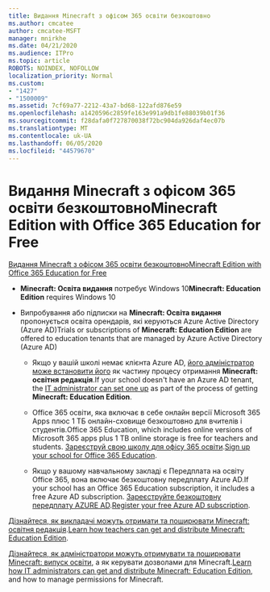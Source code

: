 ```yaml
---
title: Видання Minecraft з офісом 365 освіти безкоштовно
ms.author: cmcatee
author: cmcatee-MSFT
manager: mnirkhe
ms.date: 04/21/2020
ms.audience: ITPro
ms.topic: article
ROBOTS: NOINDEX, NOFOLLOW
localization_priority: Normal
ms.custom:
- "1427"
- "1500009"
ms.assetid: 7cf69a77-2212-43a7-bd68-122afd876e59
ms.openlocfilehash: a1420596c2859fe163e991a9db1fe88039b01f36
ms.sourcegitcommit: f28dafa0f727870038f72bc904da926daf4ec07b
ms.translationtype: MT
ms.contentlocale: uk-UA
ms.lasthandoff: 06/05/2020
ms.locfileid: "44579670"
---
```

# <a name="minecraft-edition-with-office-365-education-for-free"></a><span data-ttu-id="016c4-102">Видання Minecraft з офісом 365 освіти безкоштовно</span><span class="sxs-lookup"><span data-stu-id="016c4-102">Minecraft Edition with Office 365 Education for Free</span></span>

[<span data-ttu-id="016c4-103">Видання Minecraft з офісом 365 освіти безкоштовно</span><span class="sxs-lookup"><span data-stu-id="016c4-103">Minecraft Edition with Office 365 Education for Free</span></span>](https://docs.microsoft.com/education/windows/get-minecraft-for-education)
  
- <span data-ttu-id="016c4-104">**Minecraft: Освіта видання** потребує Windows 10</span><span class="sxs-lookup"><span data-stu-id="016c4-104">**Minecraft: Education Edition** requires Windows 10</span></span>

- <span data-ttu-id="016c4-105">Випробування або підписки на **Minecraft: Освіта видання** пропонується освіта орендарів, які керуються Azure Active Directory (Azure AD)</span><span class="sxs-lookup"><span data-stu-id="016c4-105">Trials or subscriptions of **Minecraft: Education Edition** are offered to education tenants that are managed by Azure Active Directory (Azure AD)</span></span>

  - <span data-ttu-id="016c4-106">Якщо у вашій школі немає клієнта Azure AD, [його адміністратор може встановити його](https://docs.microsoft.com/education/windows/school-get-minecraft) як частину процесу отримання **Minecraft: освітня редакція**.</span><span class="sxs-lookup"><span data-stu-id="016c4-106">If your school doesn't have an Azure AD tenant, the [IT administrator can set one up](https://docs.microsoft.com/education/windows/school-get-minecraft) as part of the process of getting **Minecraft: Education Edition**.</span></span>

  - <span data-ttu-id="016c4-107">Office 365 освіти, яка включає в себе онлайн версії Microsoft 365 Apps плюс 1 ТБ онлайн-сховище безкоштовно для вчителів і студентів.</span><span class="sxs-lookup"><span data-stu-id="016c4-107">Office 365 Education, which includes online versions of Microsoft 365 apps plus 1 TB online storage is free for teachers and students.</span></span> <span data-ttu-id="016c4-108">[Зареєструй свою школу для офісу 365 освіти](https://products.office.com/academic/office-365-education-plan).</span><span class="sxs-lookup"><span data-stu-id="016c4-108">[Sign up your school for Office 365 Education](https://products.office.com/academic/office-365-education-plan).</span></span>

  - <span data-ttu-id="016c4-109">Якщо у вашому навчальному закладі є Передплата на освіту Office 365, вона включає безкоштовну передплату Azure AD.</span><span class="sxs-lookup"><span data-stu-id="016c4-109">If your school has an Office 365 Education subscription, it includes a free Azure AD subscription.</span></span> <span data-ttu-id="016c4-110">[Зареєструйте безкоштовну передплату AZURE AD](https://msdn.microsoft.com/library/windows/hardware/mt703369%28v=vs.85%29.aspx).</span><span class="sxs-lookup"><span data-stu-id="016c4-110">[Register your free Azure AD subscription](https://msdn.microsoft.com/library/windows/hardware/mt703369%28v=vs.85%29.aspx).</span></span>

<span data-ttu-id="016c4-111">[Дізнайтеся, як викладачі можуть отримати та поширювати Minecraft: освітня редакція](https://docs.microsoft.com/education/windows/teacher-get-minecraft).</span><span class="sxs-lookup"><span data-stu-id="016c4-111">[Learn how teachers can get and distribute Minecraft: Education Edition](https://docs.microsoft.com/education/windows/teacher-get-minecraft).</span></span>
  
<span data-ttu-id="016c4-112">[Дізнайтеся, як адміністратори можуть отримувати та поширювати Minecraft: випуск освіти](https://docs.microsoft.com/education/windows/school-get-minecraft), а як керувати дозволами для Minecraft.</span><span class="sxs-lookup"><span data-stu-id="016c4-112">[Learn how IT administrators can get and distribute Minecraft: Education Edition](https://docs.microsoft.com/education/windows/school-get-minecraft), and how to manage permissions for Minecraft.</span></span>
